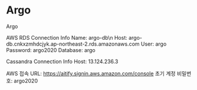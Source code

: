 # Argo
Argo

AWS RDS Connection Info
Name: argo-db\n
Host: argo-db.cnkxzmhdcjyk.ap-northeast-2.rds.amazonaws.com
User: argo
Password: argo2020
Database: argo


Cassandra Connection Info
Host: 13.124.236.3

AWS 접속 URL: https://aitify.signin.aws.amazon.com/console
초기 계정 비밀번호: argo2020
